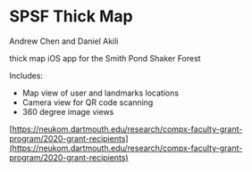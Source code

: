 # SPSF Thick Map

Andrew Chen and Daniel Akili

thick map iOS app for the Smith Pond Shaker Forest

Includes:
*  Map view of user and landmarks locations
*  Camera view for QR code scanning
*  360 degree image views

[https://neukom.dartmouth.edu/research/compx-faculty-grant-program/2020-grant-recipients](https://neukom.dartmouth.edu/research/compx-faculty-grant-program/2020-grant-recipients)
